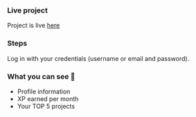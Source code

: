 ### Live project
Project is live [here](https://sandraratasepp.github.io/sandrartasepp.github.io/)

### Steps
Log in with your credentials (username or email and password).

### What you can see 👀
- Profile information
- XP earned per month
- Your TOP 5 projects

